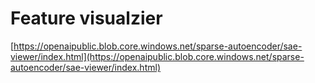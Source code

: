 # Feature visualzier

[https://openaipublic.blob.core.windows.net/sparse-autoencoder/sae-viewer/index.html](https://openaipublic.blob.core.windows.net/sparse-autoencoder/sae-viewer/index.html)